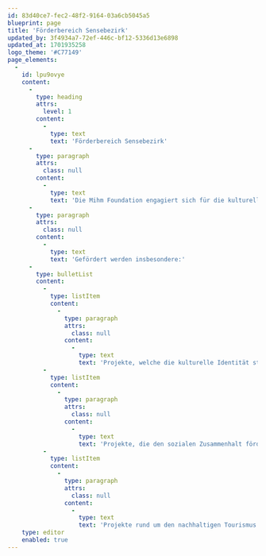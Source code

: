 ```yaml
---
id: 83d40ce7-fec2-48f2-9164-03a6cb5045a5
blueprint: page
title: 'Förderbereich Sensebezirk'
updated_by: 3f4934a7-72ef-446c-bf12-5336d13e6898
updated_at: 1701935258
logo_theme: '#C77149'
page_elements:
  -
    id: lpu9ovye
    content:
      -
        type: heading
        attrs:
          level: 1
        content:
          -
            type: text
            text: 'Förderbereich Sensebezirk'
      -
        type: paragraph
        attrs:
          class: null
        content:
          -
            type: text
            text: 'Die Mihm Foundation engagiert sich für die kulturelle und touristische Entwicklung der Region Sense. '
      -
        type: paragraph
        attrs:
          class: null
        content:
          -
            type: text
            text: 'Gefördert werden insbesondere:'
      -
        type: bulletList
        content:
          -
            type: listItem
            content:
              -
                type: paragraph
                attrs:
                  class: null
                content:
                  -
                    type: text
                    text: 'Projekte, welche die kulturelle Identität stärken.'
          -
            type: listItem
            content:
              -
                type: paragraph
                attrs:
                  class: null
                content:
                  -
                    type: text
                    text: 'Projekte, die den sozialen Zusammenhalt fördern.'
          -
            type: listItem
            content:
              -
                type: paragraph
                attrs:
                  class: null
                content:
                  -
                    type: text
                    text: 'Projekte rund um den nachhaltigen Tourismus.'
    type: editor
    enabled: true
---
```

